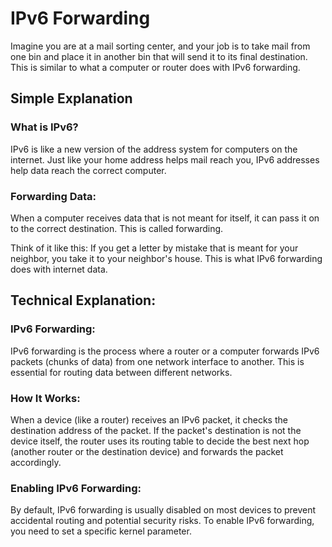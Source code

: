 # IPv6 Forwarding
Imagine you are at a mail sorting center, and your job is to take mail from one bin and place it in another bin that will send it to its final destination. This is similar to what a computer or router does with IPv6 forwarding.

## Simple Explanation
### What is IPv6?

IPv6 is like a new version of the address system for computers on the internet. Just like your home address helps mail reach you, IPv6 addresses help data reach the correct computer.

### Forwarding Data:

When a computer receives data that is not meant for itself, it can pass it on to the correct destination. This is called forwarding.

Think of it like this: If you get a letter by mistake that is meant for your neighbor, you take it to your neighbor's house. This is what IPv6 forwarding does with internet data.

## Technical Explanation:
### IPv6 Forwarding:

IPv6 forwarding is the process where a router or a computer forwards IPv6 packets (chunks of data) from one network interface to another. This is essential for routing data between different networks.

### How It Works:

When a device (like a router) receives an IPv6 packet, it checks the destination address of the packet.
If the packet's destination is not the device itself, the router uses its routing table to decide the best next hop (another router or the destination device) and forwards the packet accordingly.

### Enabling IPv6 Forwarding:

By default, IPv6 forwarding is usually disabled on most devices to prevent accidental routing and potential security risks.
To enable IPv6 forwarding, you need to set a specific kernel parameter.
